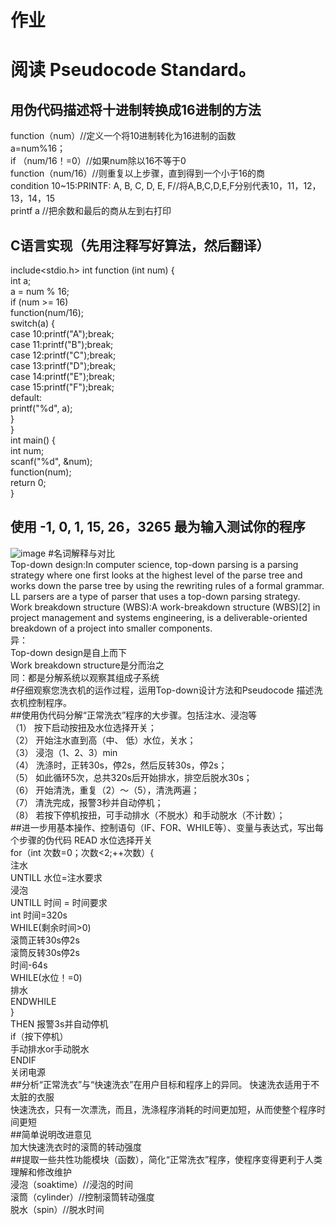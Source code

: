 # 作业
# 阅读 Pseudocode Standard。     
## 用伪代码描述将十进制转换成16进制的方法     
function（num）//定义一个将10进制转化为16进制的函数       
a=num%16；       
if （num/16！=0）//如果num除以16不等于0           
function（num/16）//则重复以上步骤，直到得到一个小于16的商       
condition 10~15:PRINTF: A, B, C, D, E, F//将A,B,C,D,E,F分别代表10，11，12，13，14，15     
printf a //把余数和最后的商从左到右打印       
## C语言实现（先用注释写好算法，然后翻译）             
include<stdio.h>
int function (int num) {    
  int a;    
  a = num % 16;   
  if (num >= 16)   
    function(num/16);       
  switch(a) {    
    case 10:printf("A");break;       
    case 11:printf("B");break;     
    case 12:printf("C");break;    
    case 13:printf("D");break;      
    case 14:printf("E");break;       
    case 15:printf("F");break;      
    default:     
        printf("%d", a);        
  }       
}       
int main() {        
  int num;       
  scanf("%d", &num);     
  function(num);          
  return 0;             
}                  
## 使用 -1, 0, 1, 15, 26，3265 最为输入测试你的程序           
![image](http://m.qpic.cn/psb?/V11lkfIM05bhcV/1.HaDzTWq7UEN0PIcJ8S03XhmbI6FAHQjzF*LEVasxA!/b/dDUBAAAAAAAA&bo=MwLHAAAAAAARB8Y!&rf=viewer_4)
#名词解释与对比           
Top-down design:In computer science, top-down parsing is a parsing strategy where one first looks at the highest level of the parse tree and works down the parse tree by using the rewriting rules of a formal grammar. LL parsers are a type of parser that uses a top-down parsing strategy.            
Work breakdown structure (WBS):A work-breakdown structure (WBS)[2] in project management and systems engineering, is a deliverable-oriented breakdown of a project into smaller components.        
异：     
Top-down design是自上而下               
Work breakdown structure是分而治之         
同：都是分解系统以观察其组成子系统    
#仔细观察您洗衣机的运作过程，运用Top-down设计方法和Pseudocode 描述洗衣机控制程序。          
##使用伪代码分解“正常洗衣”程序的大步骤。包括注水、浸泡等     
（1） 按下启动按扭及水位选择开关；       
（2） 开始注水直到高（中、 低）水位，关水；       
（3） 浸泡（1、2、3）min       
（4） 洗涤时，正转30s，停2s，然后反转30s，停2s；       
（5） 如此循环5次，总共320s后开始排水，排空后脱水30s；       
（6） 开始清洗，重复（2）～（5），清洗两遍；       
（7） 清洗完成，报警3秒并自动停机；      
（8） 若按下停机按扭，可手动排水（不脱水）和手动脱水（不计数）；     
##进一步用基本操作、控制语句（IF、FOR、WHILE等）、变量与表达式，写出每个步骤的伪代码
READ 水位选择开关         
for（int 次数=0；次数<2;++次数）{        
注水       
UNTILL 水位=注水要求      
浸泡           
UNTILL 时间 = 时间要求   
int 时间=320s   
WHILE(剩余时间>0)   
滚筒正转30s停2s   
滚筒反转30s停2s    
时间-64s   
WHILE(水位！=0)   
排水     
ENDWHILE   
}    
THEN 报警3s并自动停机    
if（按下停机）    
手动排水or手动脱水   
ENDIF   
关闭电源   
##分析“正常洗衣”与“快速洗衣”在用户目标和程序上的异同。
快速洗衣适用于不太脏的衣服      
快速洗衣，只有一次漂洗，而且，洗涤程序消耗的时间更加短，从而使整个程序时间更短       
##简单说明改进意见     
加大快速洗衣时的滚筒的转动强度      
##提取一些共性功能模块（函数），简化“正常洗衣”程序，使程序变得更利于人类理解和修改维护     
浸泡（soaktime）//浸泡的时间       
滚筒（cylinder）//控制滚筒转动强度    
脱水（spin）//脱水时间     
